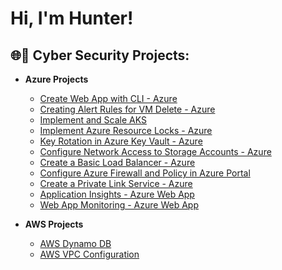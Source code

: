 <h1>Hi, I'm Hunter! 

<h2>🌐🔐 Cyber Security Projects:</h2>

- <b>Azure Projects</b>
  - [Create Web App with CLI - Azure](https://github.com/Hunter102002/Create-Web-App-Azure-CLI)
  - [Creating Alert Rules for VM Delete - Azure](https://github.com/Hunter102002/Alert-Rule-VM-Delete)
  - [Implement and Scale AKS](https://github.com/Hunter102002/Implement-and-scale-azure-Kubernetes)
  - [Implement Azure Resource Locks - Azure](https://github.com/Hunter102002/Layered-Security-AWS-VPC)
  - [Key Rotation in Azure Key Vault - Azure](https://github.com/Hunter102002/Key-Rotation-Azure-Key-Valut)
  - [Configure Network Access to Storage Accounts - Azure](https://github.com/Hunter102002/Network-Access-to-storage-accounts)
  - [Create a Basic Load Balancer - Azure](https://github.com/Hunter102002/Create-basic-load-balancer)
  - [Configure Azure Firewall and Policy in Azure Portal](https://github.com/Hunter102002/Configure-Azure-Firewall-and-policy-using-Azure-Portal)
  - [Create a Private Link Service - Azure](https://github.com/Hunter102002/Create-Private-Link-Service/tree/main)
  - [Application Insights - Azure Web App](https://github.com/Hunter102002/ApplicationInsights/tree/main)
  - [Web App Monitoring - Azure Web App](https://github.com/Hunter102002/WebApp-Azure-Project)
    
 
- <b>AWS Projects</b>
  - [AWS Dynamo DB](https://github.com/Hunter102002/AWS-DynamoDB)
  - [AWS VPC Configuration](https://github.com/Hunter102002/VPC-AWS-Project)




<!--
**joshmadakor1/joshmadakor1** is a ✨ _special_ ✨ repository because its `README.md` (this file) appears on your GitHub profile.

Here are some ideas to get you started:

- 🔭 I’m currently working on ...
- 🌱 I’m currently learning ...
- 👯 I’m looking to collaborate on ...
- 🤔 I’m looking for help with ...
- 💬 Ask me about ...
- 📫 How to reach me: ...
- 😄 Pronouns: ...
- ⚡ Fun fact: ...
-->
